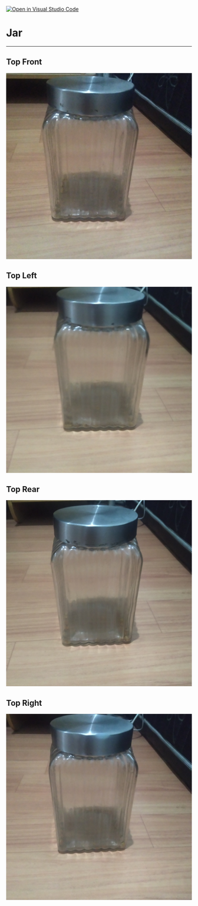 [![Open in Visual Studio Code](https://classroom.github.com/assets/open-in-vscode-f059dc9a6f8d3a56e377f745f24479a46679e63a5d9fe6f495e02850cd0d8118.svg)](https://classroom.github.com/online_ide?assignment_repo_id=5691073&assignment_repo_type=AssignmentRepo)
# Jar
---
## Top Front
![jar1](image/1.jpg)
## Top Left
![jar2](image/2.jpg)
## Top Rear
![jar3](image/3.jpg)
## Top Right
![jar4](image/4.jpg)
